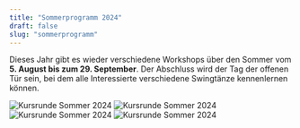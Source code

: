 ```yaml
---
title: "Sommerprogramm 2024"
draft: false
slug: "sommerprogramm"
---
```


Dieses Jahr gibt es wieder verschiedene Workshops über den Sommer vom **5. August bis zum 29. September**. Der Abschluss wird der Tag der offenen Tür sein, bei dem alle Interessierte verschiedene Swingtänze kennenlernen können.

![Kursrunde Sommer 2024](../Sommerprogramm_Woche_1+2_v2.jpg)
![Kursrunde Sommer 2024](../Sommerprogramm_Woche_3+4_v2.jpg)
![Kursrunde Sommer 2024](../Sommerprogramm_Woche_5+6_v2.jpg)
![Kursrunde Sommer 2024](../Sommerprogramm_Woche_7+8_v2.jpg)
